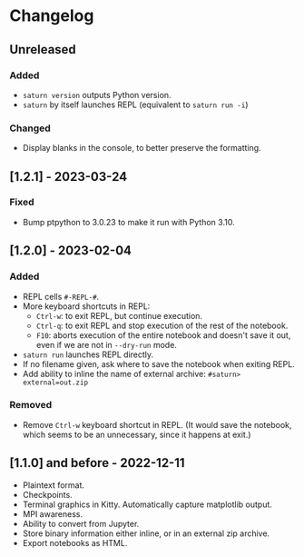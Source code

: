 # Changelog

## Unreleased

### Added

 - `saturn version` outputs Python version.
 - `saturn` by itself launches REPL (equivalent to `saturn run -i`)

### Changed

 - Display blanks in the console, to better preserve the formatting.

## [1.2.1] - 2023-03-24

### Fixed

- Bump ptpython to 3.0.23 to make it run with Python 3.10.


## [1.2.0] - 2023-02-04

### Added

- REPL cells `#-REPL-#`.
- More keyboard shortcuts in REPL:
  - `Ctrl-w`: to exit REPL, but continue execution.
  - `Ctrl-q`: to exit REPL and stop execution of the rest of the notebook.
  - `F10`: aborts execution of the entire notebook and doesn't save it out,
    even if we are not in `--dry-run` mode.
- `saturn run` launches REPL directly.
- If no filename given, ask where to save the notebook when exiting REPL.
- Add ability to inline the name of external archive: `#saturn> external=out.zip`

### Removed

- Remove `Ctrl-w` keyboard shortcut in REPL. (It would save the notebook, which
  seems to be an unnecessary, since it happens at exit.)

## [1.1.0] and before - 2022-12-11

- Plaintext format.
- Checkpoints.
- Terminal graphics in Kitty. Automatically capture matplotlib output.
- MPI awareness.
- Ability to convert from Jupyter.
- Store binary information either inline, or in an external zip archive.
- Export notebooks as HTML.
